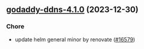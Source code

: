 

## [godaddy-ddns-4.1.0](https://github.com/truecharts/charts/compare/godaddy-ddns-4.0.1...godaddy-ddns-4.1.0) (2023-12-30)

### Chore

- update helm general minor by renovate ([#16579](https://github.com/truecharts/charts/issues/16579))
  
  
